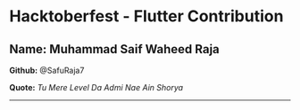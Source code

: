 # Hacktoberfest - Flutter Contribution

## Name: Muhammad Saif Waheed Raja

**Github:** @SafuRaja7

**Quote:** *Tu Mere Level Da Admi Nae Ain Shorya*

---